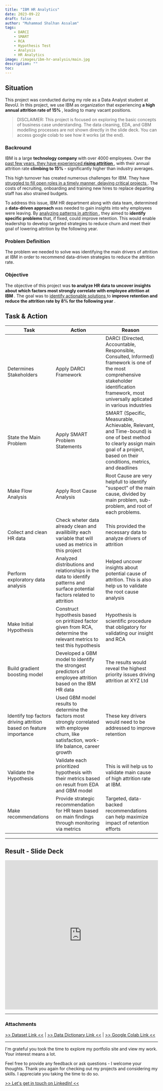```yaml
---
title: "IBM HR Analytics"
date: 2023-09-22
draft: false
author: "Muhammad Shalhan Assalam"
tags:
    - DARCI
    - SMART
    - RCA
    - Hypothesis Test
    - Analysis
    - HR Analytics
image: /images/ibm-hr-analysis/main.jpg
description: ""
toc:
---
```


## Situation

This project was conducted during my role as a Data Analyst student at RevoU. In this project, we use IBM as organization that experiencing <b> a high annual attrition rate of 15% </b>, leading to many vacant positions. 

> DISCLAIMER: This project is focused on exploring the basic concepts of business case understanding. The data cleaning, EDA, and GBM modelling processes are not shown directly in the slide deck. You can access google colab to see how it works (at the end).

### Backround

IBM is a large <b> technology company </b> with over 4000 employees. Over the <u>past few years, they have experienced <b> rising attrition </b> </u>, with their annual attrition rate <b> climbing to 15% </b> - significantly higher than industry averages.

This high turnover has created numerous challenges for IBM. They have <u> struggled to fill open roles in a timely manner, delaying critical projects </u>. The costs of recruiting, onboarding and training new hires to replace departing staff has also strained budgets.

To address this issue, IBM HR department along with data team, determined a <b> data-driven approach </b> was needed to gain insights into why employees were leaving. By <u> analyzing patterns in attrition </u>, they aimed to <b> identify specific problems </b> that, if fixed, could improve retention. This would enable leadership to develop targeted strategies to reduce churn and meet their goal of lowering attrition by the following year.

### Problem Definition

The problem we needed to solve was identifying the main drivers of attrition at IBM in order to recommend data-driven strategies to reduce the attrition rate.

### Objective

The objective of this project was <b> to analyze HR data to uncover insights about which factors most strongly correlate with employee attrition at IBM </b>. The goal was to <u> identify actionable solutions </u> to <b> improve retention and reduce the attrition rate by 8% for the following year </b>.

## Task & Action
| Task | Action | Reason | 
|-|-|-|  
| Determines Stakeholders | Apply DARCI Framework | DARCI (Directed, Accountable, Responsible, Consulted, Informed) framework is one of the most comprehensive stakeholder identification framework, most universally aplicated in various industries |
| State the Main Problem | Apply SMART Problem Statements | SMART (Specific, Measurable, Achievable, Relevant, and Time-bound) is one of best method to clearly assign main goal of a project, based on their conditions, metrics, and deadlines |
| Make Flow Analysis | Apply Root Cause Analysis | Root Cause are very helpfull to identify "suspect" of the main cause, divided by main problem, sub-problem, and root of each problems. |
| Collect and clean HR data | Check wheter data already clean and availibility each variable that will used as metrics in this project | This provided the necessary data to analyze drivers of attrition |
| Perform exploratory data analysis | Analyzed distributions and relationships in the data to identify patterns and surface potential factors related to attrition | Helped uncover insights about potential cause of attrition. This is also help us to validate the root cause analysis |
| Make Initial Hypothesis | Construct hypothesis based on priritized factor given from RCA, determine the relevant metrics to test this hypothesis | Hypothesis is scientific procedure that obligatory for validating our insight and RCA |
| Build gradient boosting model | Developed a GBM model to identify the strongest predictors of employee attrition based on the IBM HR data | The results would reveal the highest priority issues driving attrition at XYZ Ltd |
| Identify top factors driving attrition based on feature importance | Used GBM model results to determine the factors most strongly correlated with employee churn, like satisfaction, work-life balance, career growth | These key drivers would need to be addressed to improve retention |  
| Validate the Hypothesis | Validate each prioritized hypothesis with their metrics based on result from EDA and GBM model | This is will help us to validate main cause of high attrition rate at IBM. |
| Make recommendations | Provide strategic recommendation for HR team based on main findings through monitoring via metrics | Targeted, data-backed recommendations can help maximize impact of retention efforts |

---

## Result - Slide Deck

<iframe src="https://docs.google.com/presentation/d/e/2PACX-1vTjsq1ov4omx3quW3XYDdLdhOs58QtMpmga4PdWrosgFLceXAYU86k4c-CiCfXdumfWYWVyYXd0RimR/embed?start=false&loop=false&delayms=3000" frameborder="0" width="100%" height="491" allowfullscreen="true" mozallowfullscreen="true" webkitallowfullscreen="true"></iframe>

---

### Attachments

<a href="https://drive.google.com/drive/folders/1UpuPkCT5ibkuGT_wCEcR5DS5QKftBP9C?usp%3Dsharing&sa=D&source=editors&ust=1695395102213732&usg=AOvVaw2eLVDK_77m22X6OTJmiCrt" target="_blank">>> Dataset Link <<</a> | <a href="https://docs.google.com/spreadsheets/d/1FMganV-GKBQccBHdAZzN9HcU7tdST44t/edit?usp%3Dsharing%26ouid%3D113457939531194487813%26rtpof%3Dtrue%26sd%3Dtrue&sa=D&source=editors&ust=1695395102215944&usg=AOvVaw3X5j_6SM3Xh4OJjnFIPW0Q" target="_blank">>> Data Dictionary Link <<</a> | <a href="https://colab.research.google.com/drive/1RJpn2i35BzO7-uXEaCRUwBUa3K8PgY2a?usp%3Dsharing&sa=D&source=editors&ust=1695395303205145&usg=AOvVaw1oGZx0yJ289pTTtKSWCuoz" target="_blank">>> Google Colab Link <<</a>

---

I'm grateful you took the time to explore my portfolio site and view my work. Your interest means a lot. 

Feel free to provide any feedback or ask questions - I welcome your thoughts. Thank you again for checking out my projects and considering my skills. I appreciate you taking the time to do so.

<a href="https://www.linkedin.com/in/muhammad-shalhan-assalam-b42973200/" target="_blank">>> Let's get in touch on LinkedIn! <<</a>